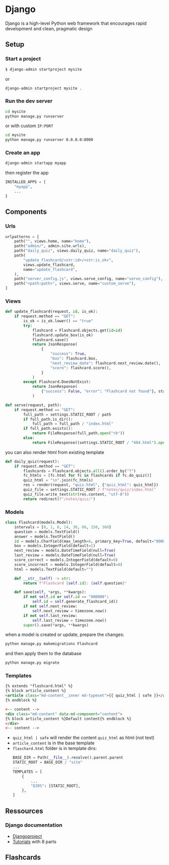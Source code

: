 # Django

Django is a high-level Python web framework that encourages rapid development and clean, pragmatic design
## Setup

### Start a project
```bash title=""
$ django-admin startproject mysite
```
or
```bash title=""
django-admin startproject mysite .
```

### Run the dev server
```bash title=""
cd mysite
python manage.py runserver
```
or with custom `IP:PORT`
```bash title=""
cd mysite
python manage.py runserver 0.0.0.0:8000
```

### Create an app
```bash title=""
django-admin startapp myapp
```
then register the app
```python title="djangoproject/settings.py"
INSTALLED_APPS = [
    "myapp",
    ...
}
```
## Components

### Urls
```python title="djangoproject/urls.py"
urlpatterns = [
    path("", views.home, name="home"),
    path("admin/", admin.site.urls),
    path("daily_quiz", views.daily_quiz, name="daily_quiz"),
    path(
        "update_flashcard/<str:id>/<str:is_ok>",
        views.update_flashcard,
        name="update_flashcard",
    ),
    path("server_config.js", views.serve_config, name="serve_config"),
    path("<path:path>", views.serve, name="custom_serve"),
]
```
### Views
```python title="myapp/views.py"
def update_flashcard(request, id, is_ok):
    if request.method == "GET":
        is_ok = is_ok.lower() == "true"
        try:
            flashcard = Flashcard.objects.get(id=id)
            flashcard.update_box(is_ok)
            flashcard.save()
            return JsonResponse(
                {
                    "success": True,
                    "box": flashcard.box,
                    "next_review_date": flashcard.next_review.date(),
                    "score": flashcard.score(),
                }
            )
        except Flashcard.DoesNotExist:
            return JsonResponse(
                {"success": False, "error": "Flashcard not found"}, status=404
            )

def serve(request, path):
    if request.method == "GET":
        full_path = settings.STATIC_ROOT / path
        if full_path.is_dir():
            full_path = full_path / "index.html"
        if full_path.exists():
            return FileResponse(full_path.open("rb"))
        else:
            return FileResponse((settings.STATIC_ROOT / "404.html").open("rb"))

```

you can also render html from existing template
```python title="myapp/views.py"
def daily_quiz(request):
    if request.method == "GET":
        flashcards = Flashcard.objects.all().order_by("?")
        fc_htmls = [fc.html for fc in flashcards if fc.do_quiz()]
        quiz_html = "\n".join(fc_htmls)
        res = render(request, "quiz.html", {"quiz_html": quiz_html})
        quiz_file = settings.STATIC_ROOT / f"notes/quiz/index.html"
        quiz_file.write_text(str(res.content, "utf-8"))
        return redirect(f"/notes/quiz/")
```

### Models
```python title="myapp/models.py"
class Flashcard(models.Model):
    intervals = [0, 1, 6, 14, 30, 66, 150, 360]
    question = models.TextField()
    answer = models.TextField()
    id = models.CharField(max_length=6, primary_key=True, default="000000")
    box = models.IntegerField(default=1)
    next_review = models.DateTimeField(null=True)
    last_review = models.DateTimeField(null=True)
    score_correct = models.IntegerField(default=0)
    score_incorrect = models.IntegerField(default=0)
    html = models.TextField(default="")

    def __str__(self) -> str:
        return f"Flashcard {self.id}: {self.question}"

    def save(self, *args, **kwargs):
        if not self.id or self.id == "000000":
            self.id = self.generate_flashcard_id()
        if not self.next_review:
            self.next_review = timezone.now()
        if not self.last_review:
            self.last_review = timezone.now()
        super().save(*args, **kwargs)
```

when a model is created or update, prepare the changes:
```bash title=""
python manage.py makemigrations Flashcard
```
and then apply them to the database
```bash title=""
python manage.py migrate
```

### Templates
```html title="myapp/templates/quiz.html"
{% extends "flashcard.html" %}
{% block article_content %}
<article class="md-content__inner md-typeset">{{ quiz_html | safe }}</article>
{% endblock %}
```
```html title="flaschard.html"
<-- content -->
<div class="md-content" data-md-component="content">
{% block article_content %}Default content{% endblock %}
</div>
<-- content -->
```

- `quiz_html | safe` will render the content `quiz_html` as html (not text)
- `article_content` is in the base template
- `flaschard.html` folder is in template dirs:
    ```python title="djangoproject/settings.py"
    BASE_DIR = Path(__file__).resolve().parent.parent
    STATIC_ROOT = BASE_DIR / "site"
    ...
    TEMPLATES = [
        {
            ...
            "DIRS": [STATIC_ROOT],
        },
    ]
    ```
## Ressources
### Django documentation
- [Djangoproject](https://www.djangoproject.com/)
- [Tutorials](https://docs.djangoproject.com/en/4.2/intro/) with 8 parts

## Flashcards